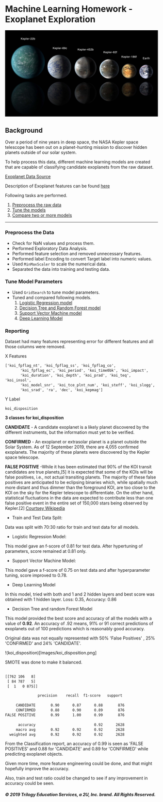 # Machine Learning Homework - Exoplanet Exploration

![exoplanets.jpg](Images/exoplanets.jpg)

## Background

Over a period of nine years in deep space, the NASA Kepler space telescope has been out on a planet-hunting mission to discover hidden planets outside of our solar system.

To help process this data, different machine learning models are created that are capable of classifying candidate exoplanets from the raw dataset.

[Exoplanet Data Source](https://www.kaggle.com/nasa/kepler-exoplanet-search-results)

Description of Exoplanet features can be found [here](https://exoplanetarchive.ipac.caltech.edu/docs/API_kepcandidate_columns.html)

Following tasks are performed.

1. [Preprocess the raw data](#Preprocessing)
2. [Tune the models](#Tune-Model-Parameters)
3. [Compare two or more models](#Evaluate-Model-Performance)

- - -

### Preprocess the Data

* Check for NaN values and process them. 
* Performed Exploratory Data Analysis.
* Performed feature selection and removed unnecessary features.
* Performed label Encoding to convert Target label into numeric values.
* Used `MinMaxScaler` to scale the numerical data.
* Separated the data into training and testing data.

### Tune Model Parameters

* Used `GridSearch` to tune model parameters.
* Tuned and compared following models.
   1) [Logistic Regression model](logistic_regression_model.ipynb)
   2) [Decision Tree and Random Forest model](random_forrest_model.ipynb)
   3) [Support Vector Machine model](SVM_model.ipynb)
   4) [Deep Learning Model](deep_learning_model.ipynb)

### Reporting

Dataset had many features representing error for different features and all those columns were removed.

X Features

```
['koi_fpflag_nt', 'koi_fpflag_ss', 'koi_fpflag_co',
       'koi_fpflag_ec', 'koi_period', 'koi_time0bk', 'koi_impact',
       'koi_duration', 'koi_depth', 'koi_prad', 'koi_teq', 'koi_insol',
       'koi_model_snr', 'koi_tce_plnt_num', 'koi_steff', 'koi_slogg',
       'koi_srad', 'ra', 'dec', 'koi_kepmag']
```

Y Label

```
koi_disposition

```
**3 classes for koi_disposition**

**CANDIDATE** - A candidate exoplanet is a likely planet discovered by the different instruments, but the information must yet to be verified.

**CONFIRMED** - An exoplanet or extrasolar planet is a planet outside the Solar System. As of 12 September 2019, there are 4,055 confirmed exoplanets. The majority of these planets were discovered by the Kepler space telescope.

**FALSE POSITIVE** -While it has been estimated that 90% of the KOI transit candidates are true planets,[5] it is expected that some of the KOIs will be false positives, i.e., not actual transiting planets. The majority of these false positives are anticipated to be eclipsing binaries which, while spatially much more distant and thus dimmer than the foreground KOI, are too close to the KOI on the sky for the Kepler telescope to differentiate. On the other hand, statistical fluctuations in the data are expected to contribute less than one false positive event in the entire set of 150,000 stars being observed by Kepler.[2] [Courtsey Wikipedia](https://en.wikipedia.org/wiki/Kepler_object_of_interest)



* Train and Test Data Split:

 Data was split with 70:30 ratio for train and test data for all models.

* Logistic Regression Model:

This model gave an f-score of 0.81 for test data. After hypertuning of parameters, score remained at 0.81 only.

* Support Vector Machine Model:

This model gave a f-score of 0.75 on test data and after hyperparameter tuning, score improved to 0.78.

* Deep Learning Model

In this model, tried with both and 1 and 2 hidden layers and best score was obtained with 1 hidden layer.
Loss: 0.35, Accuracy: 0.86

* Decision Tree and random Forest Model

This model provided the best score and accuracy of all the models with a value of **0.92**. An accuracy of .92 means, 91% or 91 correct predictions of exoplanets out of 100 predictions which is reasonably good accuracy. 

Original data was not equally represented with 50% 'False Positives' , 25% 'CONFIRMED' and 24% 'CANDIDATE'. 

!(koi_disposition)[Images/koi_disposition.png]

SMOTE was done to make it balanced. 

``` Confusion Matrix

[[762 106   8]
 [ 84 787   5]
 [  1   0 875]]

```
```Classification Report
               precision    recall  f1-score   support

     CANDIDATE       0.90      0.87      0.88       876
     CONFIRMED       0.88      0.90      0.89       876
FALSE POSITIVE       0.99      1.00      0.99       876

      accuracy                           0.92      2628
     macro avg       0.92      0.92      0.92      2628
  weighted avg       0.92      0.92      0.92      2628

```

From the Classification report, an accuracy of 0.99 is seen  as 'FALSE POSITIVES' and 0.88 for 'CANDIDATE' and 0.89 for 'CONFIRMED' while predicting exoplanet objects.

Given more time, more feature engineering could be done, and that might hopefully improve the accuracy.

Also, train and test ratio could be changed to see if any improvement in accuracy could be seen.



##### © 2019 Trilogy Education Services, a 2U, Inc. brand. All Rights Reserved.
